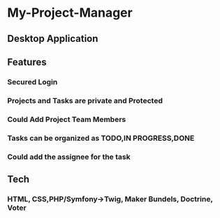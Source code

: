 # My-Project-Manager
## Desktop Application
## Features 
### Secured Login
### Projects and Tasks are private and Protected
### Could Add Project Team Members
### Tasks can be organized as TODO,IN PROGRESS,DONE
### Could add the assignee for the task


## Tech 
### HTML, CSS,PHP/Symfony->Twig, Maker Bundels, Doctrine, Voter
